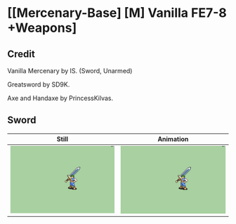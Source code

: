 # [\[Mercenary-Base\] \[M\] Vanilla FE7-8 +Weapons]

## Credit

Vanilla Mercenary by IS. (Sword, Unarmed)

Greatsword by SD9K.

Axe and Handaxe by PrincessKilvas.
	
## Sword

| Still | Animation |
| :---: | :-------: |
| ![Sword still](./Sword_000.png) | ![Sword animation](./Sword.gif) |
